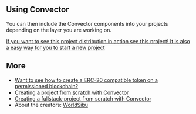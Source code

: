 ## Using Convector



You can then include the Convector components into your projects depending on the layer you are working on.



[If you want to see this project distribution in action see this project! It is also a easy way for you to start a new project](https://github.com/worldsibu/convector-example-drug-supply-chain)


## More

* [Want to see how to create a ERC-20 compatible token on a permissioned blockchain?](https://github.com/worldsibu/convector-example-token)
* [Creating a project from scratch with Convector](https://github.com/worldsibu/convector-example-marketplace)
* [Creating a fullstack-project from scratch with Convector](https://github.com/worldsibu/convector-example-drug-supply-chain)
* About the creators: [WorldSibu](https://worldsibu.io)
